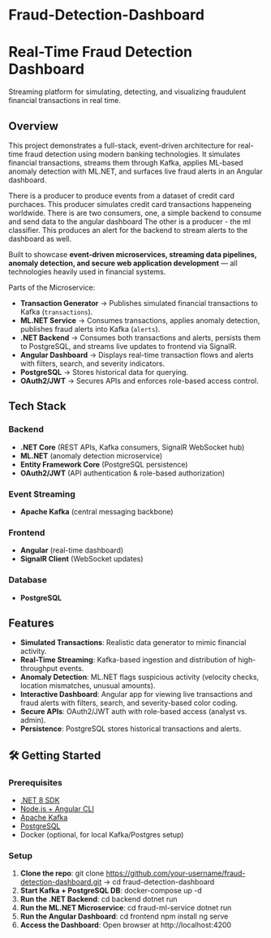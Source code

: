 # Fraud-Detection-Dashboard
# Real-Time Fraud Detection Dashboard  
Streaming platform for simulating, detecting, and visualizing fraudulent financial transactions in real time.  

## Overview  
This project demonstrates a full-stack, event-driven architecture for real-time fraud detection using modern banking technologies. It simulates financial transactions, streams them through Kafka, applies ML-based anomaly detection with ML.NET, and surfaces live fraud alerts in an Angular dashboard.  

There is a producer to produce events from a dataset of credit card purchaces. This producer simulates credit card transactions happeneing worldwide.
There is are two consumers, one, a simple backend to consume and send data to the angular dashboard
The other is a producer - the ml classifier. This produces an alert for the backend to stream alerts to the dashboard as well. 

Built to showcase **event-driven microservices, streaming data pipelines, anomaly detection, and secure web application development** — all technologies heavily used in financial systems.  

Parts of the Microservice:
- **Transaction Generator** → Publishes simulated financial transactions to Kafka (`transactions`).  
- **ML.NET Service** → Consumes transactions, applies anomaly detection, publishes fraud alerts into Kafka (`alerts`).  
- **.NET Backend** → Consumes both transactions and alerts, persists them to PostgreSQL, and streams live updates to frontend via SignalR.  
- **Angular Dashboard** → Displays real-time transaction flows and alerts with filters, search, and severity indicators.  
- **PostgreSQL** → Stores historical data for querying.  
- **OAuth2/JWT** → Secures APIs and enforces role-based access control.  


## Tech Stack  

### Backend
- **.NET Core** (REST APIs, Kafka consumers, SignalR WebSocket hub)  
- **ML.NET** (anomaly detection microservice)  
- **Entity Framework Core** (PostgreSQL persistence)  
- **OAuth2/JWT** (API authentication & role-based authorization)  

### Event Streaming
- **Apache Kafka** (central messaging backbone)  

### Frontend
- **Angular** (real-time dashboard)  
- **SignalR Client** (WebSocket updates)  

### Database
- **PostgreSQL** 

## Features  
- **Simulated Transactions**: Realistic data generator to mimic financial activity.  
- **Real-Time Streaming**: Kafka-based ingestion and distribution of high-throughput events.  
- **Anomaly Detection**: ML.NET flags suspicious activity (velocity checks, location mismatches, unusual amounts).  
- **Interactive Dashboard**: Angular app for viewing live transactions and fraud alerts with filters, search, and severity-based color coding.  
- **Secure APIs**: OAuth2/JWT auth with role-based access (analyst vs. admin).  
- **Persistence**: PostgreSQL stores historical transactions and alerts.  

## 🛠️ Getting Started  

### Prerequisites
- [.NET 8 SDK](https://dotnet.microsoft.com/download)  
- [Node.js + Angular CLI](https://angular.io/cli)  
- [Apache Kafka](https://kafka.apache.org/quickstart)  
- [PostgreSQL](https://www.postgresql.org/download/)  
- Docker (optional, for local Kafka/Postgres setup)  

### Setup  

1. **Clone the repo**: git clone https://github.com/your-username/fraud-detection-dashboard.git -> cd fraud-detection-dashboard
2. **Start Kafka + PostgreSQL DB**: docker-compose up -d
3. **Run the .NET Backend**: cd backend dotnet run
4. **Run the ML.NET Microservice**: cd fraud-ml-service dotnet run
5. **Run the Angular Dashboard**: cd frontend npm install ng serve
6. **Access the Dashboard**: Open browser at http://localhost:4200
